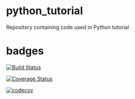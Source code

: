 # python_tutorial
Repository containing code used in Python tutorial

# badges
[![Build Status](https://travis-ci.com/CIERA-Northwestern/python_tutorial.svg?branch=master)](https://travis-ci.com/CIERA-Northwestern/python_tutorial)

[![Coverage Status](https://coveralls.io/repos/github/CIERA-Northwestern/python_tutorial/badge.svg?branch=master)](https://coveralls.io/github/CIERA-Northwestern/python_tutorial?branch=master)

[![codecov](https://codecov.io/gh/CIERA-Northwestern/python_tutorial/branch/master/graph/badge.svg)](https://codecov.io/gh/CIERA-Northwestern/python_tutorial)

